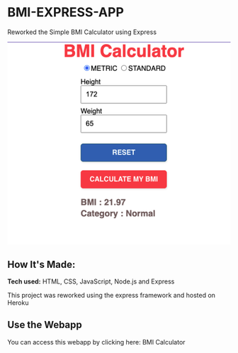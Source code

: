 # BMI-EXPRESS-APP
Reworked the Simple BMI Calculator using Express
<center>

![BMI Express APP](./images/BMI-Calculator.png)

 </center>

## How It's Made:

**Tech used:** HTML, CSS, JavaScript, Node.js and Express

This project was reworked using the express framework and hosted on Heroku


## Use the Webapp

You can access this webapp by clicking here: BMI Calculator 

